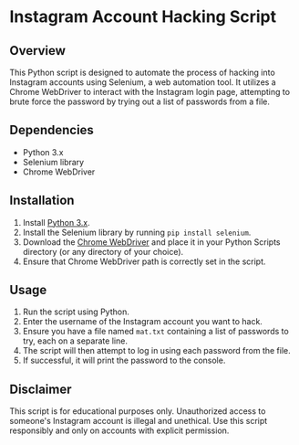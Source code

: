 # Instagram Account Hacking Script

## Overview

This Python script is designed to automate the process of hacking into Instagram accounts using Selenium, a web automation tool. It utilizes a Chrome WebDriver to interact with the Instagram login page, attempting to brute force the password by trying out a list of passwords from a file.

## Dependencies

- Python 3.x
- Selenium library
- Chrome WebDriver

## Installation

1. Install [Python 3.x](https://www.python.org/downloads/).
2. Install the Selenium library by running `pip install selenium`.
3. Download the [Chrome WebDriver](https://sites.google.com/a/chromium.org/chromedriver/downloads) and place it in your Python Scripts directory (or any directory of your choice).
4. Ensure that Chrome WebDriver path is correctly set in the script.

## Usage

1. Run the script using Python.
2. Enter the username of the Instagram account you want to hack.
3. Ensure you have a file named `mat.txt` containing a list of passwords to try, each on a separate line.
4. The script will then attempt to log in using each password from the file.
5. If successful, it will print the password to the console.

## Disclaimer

This script is for educational purposes only. Unauthorized access to someone's Instagram account is illegal and unethical. Use this script responsibly and only on accounts with explicit permission.
